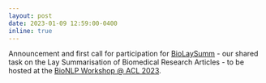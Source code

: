 ```yaml
---
layout: post
date: 2023-01-09 12:59:00-0400
inline: true
---
```


Announcement and first call for participation for [BioLaySumm](https://biolaysumm.org/) - our shared task on the Lay Summarisation of Biomedical Research Articles - to be hosted at the [BioNLP Workshop @ ACL 2023](https://aclweb.org/aclwiki/BioNLP_Workshop).